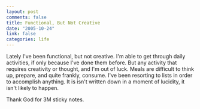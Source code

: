 ```yaml
--- 
layout: post
comments: false
title: Functional, But Not Creative
date: "2005-10-24"
link: false
categories: life
---
```

Lately I've been functional, but not creative. I'm able to get through daily activities, if only because I've done them before. But any activity that requires creativity or thought, and I'm out of luck. Meals are difficult to think up, prepare, and quite frankly, consume. I've been resorting to lists in order to accomplish anything. It is isn't written down in a moment of lucidity, it isn't likely to happen.

Thank God for 3M sticky notes.

